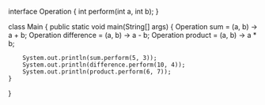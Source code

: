 interface Operation {
    int perform(int a, int b);
}

class Main {
    public static void main(String[] args) {
        Operation sum = (a, b) -> a + b;
        Operation difference = (a, b) -> a - b;
        Operation product = (a, b) -> a * b;
        
        System.out.println(sum.perform(5, 3));
        System.out.println(difference.perform(10, 4));
        System.out.println(product.perform(6, 7));
    }
}
